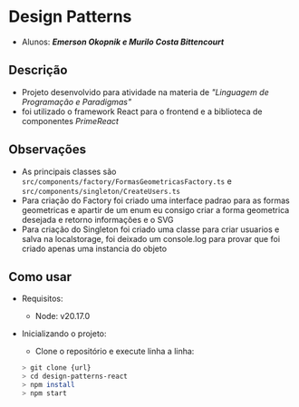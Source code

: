 # Design Patterns

- Alunos: ***Emerson Okopnik e Murilo Costa Bittencourt***
## Descrição
- Projeto desenvolvido para atividade na materia de *"Linguagem de Programação e Paradigmas"*
- foi utilizado o framework React para o frontend e a biblioteca de componentes *PrimeReact*

## Observações
- As principais classes são `src/components/factory/FormasGeometricasFactory.ts` e `src/components/singleton/CreateUsers.ts`
- Para criação do Factory foi criado uma interface padrao para as formas geometricas e apartir de um enum eu consigo criar a forma geometrica desejada e retorno informações e o SVG
- Para criação do Singleton foi criado uma classe para criar usuarios e salva na localstorage, foi deixado um console.log para provar que foi criado apenas uma instancia do objeto

## Como usar
- Requisitos:
    - Node: v20.17.0

- Inicializando o projeto:
    - Clone o repositório e execute linha a linha:
    ```bash	
    > git clone {url}
    > cd design-patterns-react
    > npm install
    > npm start
    ```
